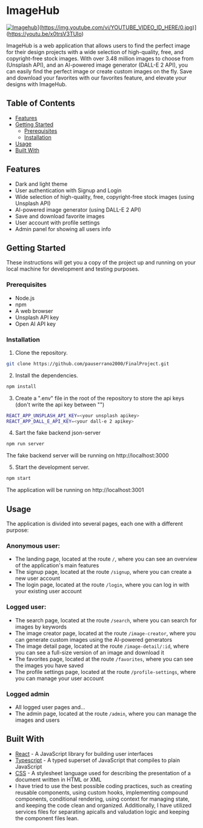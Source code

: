 # ImageHub
[![Imagehub]()](https://github.com/pauserrano2000/FinalProject/blob/master/public/images/landing.png)](https://img.youtube.com/vi/YOUTUBE_VIDEO_ID_HERE/0.jpg)](https://youtu.be/x0trsV3TUIo)

ImageHub is a web application that allows users to find the perfect image for their design projects with a wide selection of high-quality, free, and copyright-free stock images. With over 3.48 million images to choose from (Unsplash API), and an AI-powered image generator (DALL-E 2 API), you can easily find the perfect image or create custom images on the fly. Save and download your favorites with our favorites feature, and elevate your designs with ImageHub.

## Table of Contents

- [Features](#features)
- [Getting Started](#getting-started)
  - [Prerequisites](#prerequisites)
  - [Installation](#installation)
- [Usage](#usage)
- [Built With](#built-with)

## Features

- Dark and light theme
- User authentication with Signup and Login
- Wide selection of high-quality, free, copyright-free stock images (using Unsplash API)
- AI-powered image generator (using DALL-E 2 API)
- Save and download favorite images
- User account with profile settings
- Admin panel for showing all users info

## Getting Started

These instructions will get you a copy of the project up and running on your local machine for development and testing purposes.

### Prerequisites

- Node.js
- npm 
- A web browser
- Unsplash API key
- Open AI API key

### Installation

1. Clone the repository.

```bash
git clone https://github.com/pauserrano2000/FinalProject.git
```

2. Install the dependencies.

```bash
npm install
```
3. Create a ".env" file in the root of the repository to store the api keys (don't write the api key between "")

```bash
REACT_APP_UNSPLASH_API_KEY=<your unsplash apikey>
REACT_APP_DALL_E_API_KEY=<your dall-e 2 apikey>
```

4. Sart the fake backend json-server

```bash
npm run server
```

The fake backend server will be running on http://localhost:3000

5. Start the development server.

```bash
npm start
```

The application will be running on http://localhost:3001

## Usage

The application is divided into several pages, each one with a different purpose:

### Anonymous user:
- The landing page, located at the route `/`, where you can see an overview of the application's main features
- The signup page, located at the route `/signup`, where you can create a new user account
- The login page, located at the route `/login`, where you can log in with your existing user account

### Logged user:
- The search page, located at the route `/search`, where you can search for images by keywords
- The image creator page, located at the route `/image-creator`, where you can generate custom images using the AI-powered generators
- The image detail page, located at the route `/image-detail/:id`, where you can see a full-size version of an image and download it
- The favorites page, located at the route `/favorites`, where you can see the images you have saved
- The profile settings page, located at the route `/profile-settings`, where you can manage your user account

### Logged  admin
- All logged user pages and...
- The admin page, located at the route `/admin`, where you can manage the images and users


## Built With
- [React](https://reactjs.org/) - A JavaScript library for building user interfaces
- [Typescript](https://www.typescriptlang.org/) - A typed superset of JavaScript that compiles to plain JavaScript
- [CSS](https://developer.mozilla.org/en-US/docs/Web/CSS) - A stylesheet language used for describing the presentation of a document written in HTML or XML
- I have tried to use the best possible coding practices, such as creating reusable components, using custom hooks, implementing compound components, conditional rendering, using context for managing state, and keeping the code clean and organized. Additionally, I have utilized services files for separating apicalls and valudation logic and keeping the component files lean.